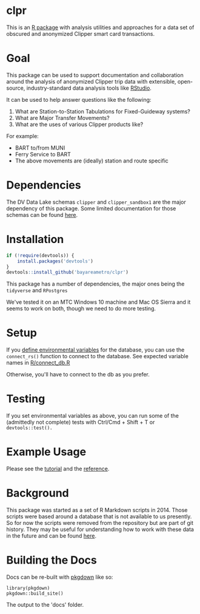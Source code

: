 clpr
================

This is an [R package](http://kbroman.org/pkg_primer/) with analysis utilities and approaches for a data set of obscured and anonymized Clipper smart card transactions.

Goal
====

This package can be used to support documentation and collaboration around the analysis of anonymized Clipper trip data with extensible, open-source, industry-standard data analysis tools like [RStudio](https://en.wikipedia.org/wiki/RStudio).

It can be used to help answer questions like the following:

1. What are Station-to-Station Tabulations for Fixed-Guideway systems? 
2. What are Major Transfer Movements? 
3. What are the uses of various Clipper products like?

For example:
* BART to/from MUNI  
* Ferry Service to BART  
* The above movements are (ideally) station and route specific  

Dependencies
============

The DV Data Lake schemas `clipper` and `clipper_sandbox1` are the major dependency of this package. Some limited documentation for those schemas can be found [here](https://github.com/BayAreaMetro/DataServices/tree/master/Project-Documentation/clipper). 

Installation
============

``` r
if (!require(devtools)) {
    install.packages('devtools')
}
devtools::install_github('bayareametro/clpr')
```

This package has a number of dependencies, the major ones being the `tidyverse` and `RPostgres`

We've tested it on an MTC Windows 10 machine and Mac OS Sierra and it seems to work on both, though we need to do more testing. 

Setup
==========
If you [define environmental variables](https://stat.ethz.ch/R-manual/R-devel/library/base/html/Sys.setenv.html) for the database, you can use the `connect_rs()` function to connect to the database. See expected variable names in [R/connect_db.R](R/connect_db.R) 

Otherwise, you'll have to connect to the db as you prefer. 

Testing
===========
If you set environmental variables as above, you can run some of the (admittedly not complete) tests with Ctrl/Cmd + Shift + T or `devtools::test().`

Example Usage
===========

Please see the [tutorial](https://bayareametro.github.io/clpr/articles/clpr-tutorial.html) and the [reference](https://bayareametro.github.io/clpr/reference/index.html). 

Background
===============

This package was started as a set of R Markdown scripts in 2014. Those scripts were based around a database that is not available to us presently. So for now the scripts were removed from the repository but are part of git history. They may be useful for understanding how to work with these data in the future and can be found [here](https://github.com/BayAreaMetro/clpr/commit/808808adcdb73519a7bf6006e0dd84ba716cbe8d).   


Building the Docs
===============

Docs can be re-built with [pkgdown](https://github.com/r-lib/pkgdown) like so:

```
library(pkgdown)
pkgdown::build_site()
```

The output to the 'docs' folder. 

